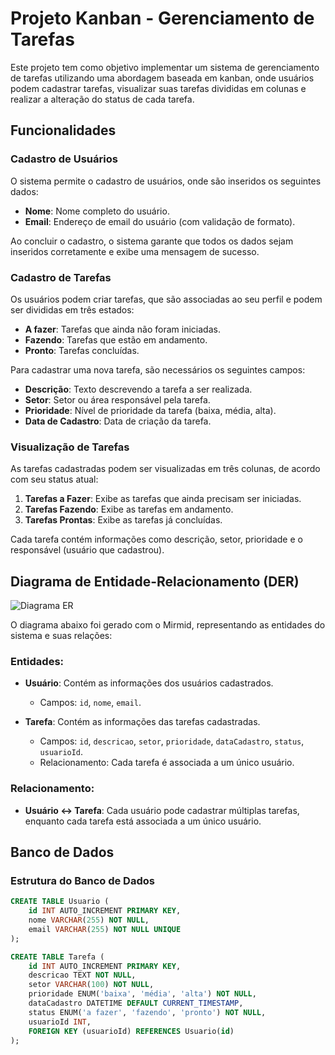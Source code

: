 # Projeto Kanban - Gerenciamento de Tarefas

Este projeto tem como objetivo implementar um sistema de gerenciamento de tarefas utilizando uma abordagem baseada em kanban, onde usuários podem cadastrar tarefas, visualizar suas tarefas divididas em colunas e realizar a alteração do status de cada tarefa.

## Funcionalidades

### Cadastro de Usuários
O sistema permite o cadastro de usuários, onde são inseridos os seguintes dados:
- **Nome**: Nome completo do usuário.
- **Email**: Endereço de email do usuário (com validação de formato).
  
Ao concluir o cadastro, o sistema garante que todos os dados sejam inseridos corretamente e exibe uma mensagem de sucesso.

### Cadastro de Tarefas
Os usuários podem criar tarefas, que são associadas ao seu perfil e podem ser divididas em três estados:
- **A fazer**: Tarefas que ainda não foram iniciadas.
- **Fazendo**: Tarefas que estão em andamento.
- **Pronto**: Tarefas concluídas.

Para cadastrar uma nova tarefa, são necessários os seguintes campos:
- **Descrição**: Texto descrevendo a tarefa a ser realizada.
- **Setor**: Setor ou área responsável pela tarefa.
- **Prioridade**: Nível de prioridade da tarefa (baixa, média, alta).
- **Data de Cadastro**: Data de criação da tarefa.

### Visualização de Tarefas
As tarefas cadastradas podem ser visualizadas em três colunas, de acordo com seu status atual:
1. **Tarefas a Fazer**: Exibe as tarefas que ainda precisam ser iniciadas.
2. **Tarefas Fazendo**: Exibe as tarefas em andamento.
3. **Tarefas Prontas**: Exibe as tarefas já concluídas.

Cada tarefa contém informações como descrição, setor, prioridade e o responsável (usuário que cadastrou).

## Diagrama de Entidade-Relacionamento (DER)

![Diagrama ER](path/to/diagrama_ER.jpg)

O diagrama abaixo foi gerado com o Mirmid, representando as entidades do sistema e suas relações:

### Entidades:
- **Usuário**: Contém as informações dos usuários cadastrados.
  - Campos: `id`, `nome`, `email`.
  
- **Tarefa**: Contém as informações das tarefas cadastradas.
  - Campos: `id`, `descricao`, `setor`, `prioridade`, `dataCadastro`, `status`, `usuarioId`.
  - Relacionamento: Cada tarefa é associada a um único usuário.

### Relacionamento:
- **Usuário ↔ Tarefa**: Cada usuário pode cadastrar múltiplas tarefas, enquanto cada tarefa está associada a um único usuário.

## Banco de Dados

### Estrutura do Banco de Dados

```sql
CREATE TABLE Usuario (
    id INT AUTO_INCREMENT PRIMARY KEY,
    nome VARCHAR(255) NOT NULL,
    email VARCHAR(255) NOT NULL UNIQUE
);

CREATE TABLE Tarefa (
    id INT AUTO_INCREMENT PRIMARY KEY,
    descricao TEXT NOT NULL,
    setor VARCHAR(100) NOT NULL,
    prioridade ENUM('baixa', 'média', 'alta') NOT NULL,
    dataCadastro DATETIME DEFAULT CURRENT_TIMESTAMP,
    status ENUM('a fazer', 'fazendo', 'pronto') NOT NULL,
    usuarioId INT,
    FOREIGN KEY (usuarioId) REFERENCES Usuario(id)
);
```